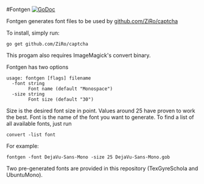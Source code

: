 #Fontgen
[![GoDoc](https://godoc.org/github.com/chenzihaojie/captcha/fontgen?status.svg)](https://godoc.org/github.com/chenzihaojie/captcha/fontgen)

Fontgen generates font files to be used by [github.com/ZiRo/captcha](https://github.com/chenzihaojie/captcha/)

To install, simply run:
```
go get github.com/ZiRo/captcha
```

This progam also requires ImageMagick's convert binary.

Fontgen has two options

```
usage: fontgen [flags] filename
  -font string
		Font name (default "Monospace")
  -size string
		Font size (default "30")
```

Size is the desired font size in point. Values around 25 have proven to work the best. 
Font is the name of the font you want to generate. To find a list of all available fonts, just run
```
convert -list font
```
For example:
```
fontgen -font DejaVu-Sans-Mono -size 25 DejaVu-Sans-Mono.gob
```
Two pre-generated fonts are provided in this repository (TexGyreSchola and UbuntuMono).
